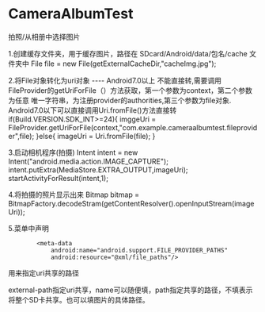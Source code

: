 # CameraAlbumTest
拍照/从相册中选择图片


1.创建缓存文件夹，用于缓存图片，路径在  SDcard/Android/data/包名/cache 文件夹中
File file = new File(getExternalCacheDir,"cacheImg.jpg");


2.将File对象转化为uri对象 ---- Android7.0以上 不能直接转,需要调用FileProvider的getUriForFile（）方法获取，第一个参数为context，第二个参数为任意
唯一字符串，为注册provider的authorities,第三个参数为file对象. Android7.0以下可以直接调用Uri.fromFile()方法直接转
if(Build.VERSION.SDK_INT>=24){
    imggeUri = FileProvider.getUriForFile(context,"com.example.cameraalbumtest.fileprovider",file);
}else{
    imageUri = Uri.fromFile(file);
}



3.启动相机程序(拍摄)
Intent intent = new Intent("android.media.action.IMAGE_CAPTURE");
intent.putExtra(MediaStore.EXTRA_OUTPUT,imageUri);
startActivityForResult(intent,1);

4.将拍摄的照片显示出来
Bitmap bitmap = BitmapFactory.decodeStram(getContentResolver().openInputStream(imageUri));

5.菜单中声明
 <provider
            android:authorities="com.example.AutumnTime.fileprovider"
            android:name="android.support.v4.content.FileProvider"
            android:exported="false"
            android:grantUriPermissions="true">

            <meta-data
                android:name="android.support.FILE_PROVIDER_PATHS"
                android:resource="@xml/file_paths"/>
  </provider>
  
 <meta-data/> 用来指定uri共享的路径
 <?xml version="1.0" encoding="utf-8"?>
<paths xmlns:android="http://schemas.android.com/apk/res/android">
    <external-path name="my_images" path=""/>
</paths>
 external-path指定uri共享，name可以随便填，path指定共享的路径，不填表示将整个SD卡共享。也可以填图片的具体路径。
